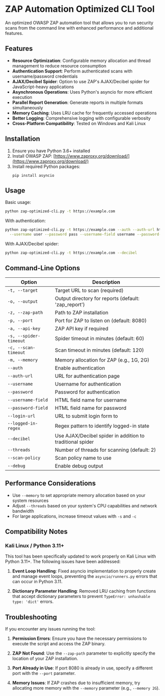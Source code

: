 # ZAP Automation Optimized CLI Tool

An optimized OWASP ZAP automation tool that allows you to run security scans from the command line with enhanced performance and additional features.

## Features

- **Resource Optimization**: Configurable memory allocation and thread management to reduce resource consumption
- **Authentication Support**: Perform authenticated scans with username/password credentials
- **AJAX/Decibel Spider**: Option to use ZAP's AJAX/Decibel spider for JavaScript-heavy applications
- **Asynchronous Operations**: Uses Python's asyncio for more efficient execution
- **Parallel Report Generation**: Generate reports in multiple formats simultaneously
- **Memory Caching**: Uses LRU cache for frequently accessed operations
- **Better Logging**: Comprehensive logging with configurable verbosity
- **Cross-Platform Compatibility**: Tested on Windows and Kali Linux

## Installation

1. Ensure you have Python 3.6+ installed
2. Install OWASP ZAP: [https://www.zaproxy.org/download/](https://www.zaproxy.org/download/)
3. Install required Python packages:
   ```
   pip install asyncio
   ```

## Usage

Basic usage:

```bash
python zap-optimized-cli.py -t https://example.com
```

With authentication:

```bash
python zap-optimized-cli.py -t https://example.com --auth --auth-url https://example.com/login \
  --username user --password pass --username-field username --password-field password
```

With AJAX/Decibel spider:

```bash
python zap-optimized-cli.py -t https://example.com --decibel
```

## Command-Line Options

| Option | Description |
|--------|-------------|
| `-t, --target` | Target URL to scan (required) |
| `-o, --output` | Output directory for reports (default: 'zap_report') |
| `-z, --zap-path` | Path to ZAP installation |
| `-p, --port` | Port for ZAP to listen on (default: 8080) |
| `-a, --api-key` | ZAP API key if required |
| `-s, --spider-timeout` | Spider timeout in minutes (default: 60) |
| `-c, --scan-timeout` | Scan timeout in minutes (default: 120) |
| `-m, --memory` | Memory allocation for ZAP (e.g., 1G, 2G) |
| `--auth` | Enable authentication |
| `--auth-url` | URL for authentication page |
| `--username` | Username for authentication |
| `--password` | Password for authentication |
| `--username-field` | HTML field name for username |
| `--password-field` | HTML field name for password |
| `--login-url` | URL to submit login form to |
| `--logged-in-regex` | Regex pattern to identify logged-in state |
| `--decibel` | Use AJAX/Decibel spider in addition to traditional spider |
| `--threads` | Number of threads for scanning (default: 2) |
| `--scan-policy` | Scan policy name to use |
| `--debug` | Enable debug output |

## Performance Considerations

- Use `--memory` to set appropriate memory allocation based on your system resources
- Adjust `--threads` based on your system's CPU capabilities and network bandwidth
- For large applications, increase timeout values with `-s` and `-c`

## Compatibility Notes

### Kali Linux / Python 3.11+

This tool has been specifically updated to work properly on Kali Linux with Python 3.11+. The following issues have been addressed:

1. **Event Loop Handling**: Fixed asyncio implementation to properly create and manage event loops, preventing the `asyncio/runners.py` errors that can occur in Python 3.11.

2. **Dictionary Parameter Handling**: Removed LRU caching from functions that accept dictionary parameters to prevent `TypeError: unhashable type: 'dict'` errors.

## Troubleshooting

If you encounter any issues running the tool:

1. **Permission Errors**: Ensure you have the necessary permissions to execute the script and access the ZAP binary.

2. **ZAP Not Found**: Use the `--zap-path` parameter to explicitly specify the location of your ZAP installation.

3. **Port Already in Use**: If port 8080 is already in use, specify a different port with the `--port` parameter.

4. **Memory Issues**: If ZAP crashes due to insufficient memory, try allocating more memory with the `--memory` parameter (e.g., `--memory 2G`).
